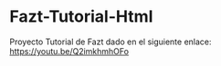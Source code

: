 # Fazt-Tutorial-Html
 Proyecto Tutorial de Fazt dado en el siguiente enlace: https://youtu.be/Q2imkhmhOFo
